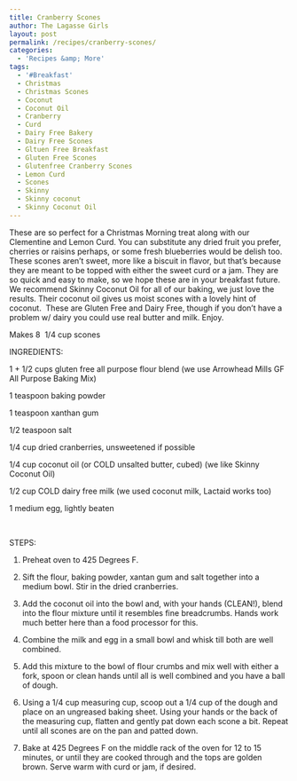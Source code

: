 ```yaml
---
title: Cranberry Scones
author: The Lagasse Girls
layout: post
permalink: /recipes/cranberry-scones/
categories:
  - 'Recipes &amp; More'
tags:
  - '#Breakfast'
  - Christmas
  - Christmas Scones
  - Coconut
  - Coconut Oil
  - Cranberry
  - Curd
  - Dairy Free Bakery
  - Dairy Free Scones
  - Gltuen Free Breakfast
  - Gluten Free Scones
  - Glutenfree Cranberry Scones
  - Lemon Curd
  - Scones
  - Skinny
  - Skinny coconut
  - Skinny Coconut Oil
---
```

These are so perfect for a Christmas Morning treat along with our Clementine and Lemon Curd. You can substitute any dried fruit you prefer, cherries or raisins perhaps, or some fresh blueberries would be delish too. These scones aren&#8217;t sweet, more like a biscuit in flavor, but that&#8217;s because they are meant to be topped with either the sweet curd or a jam. They are so quick and easy to make, so we hope these are in your breakfast future. We recommend Skinny Coconut Oil for all of our baking, we just love the results. Their coconut oil gives us moist scones with a lovely hint of coconut.  These are Gluten Free and Dairy Free, though if you don&#8217;t have a problem w/ dairy you could use real butter and milk. Enjoy.

Makes 8  1/4 cup scones

INGREDIENTS:

1 + 1/2 cups gluten free all purpose flour blend (we use Arrowhead Mills GF All Purpose Baking Mix)

1 teaspoon baking powder

1 teaspoon xanthan gum

1/2 teaspoon salt

1/4 cup dried cranberries, unsweetened if possible

1/4 cup coconut oil (or COLD unsalted butter, cubed) (we like Skinny Coconut Oil)

1/2 cup COLD dairy free milk (we used coconut milk, Lactaid works too)

1 medium egg, lightly beaten

&nbsp;

STEPS:

1. Preheat oven to 425 Degrees F.

2. Sift the flour, baking powder, xantan gum and salt together into a medium bowl. Stir in the dried cranberries.

3. Add the coconut oil into the bowl and, with your hands (CLEAN!), blend into the flour mixture until it resembles fine breadcrumbs. Hands work much better here than a food processor for this.

4. Combine the milk and egg in a small bowl and whisk till both are well combined.

5. Add this mixture to the bowl of flour crumbs and mix well with either a fork, spoon or clean hands until all is well combined and you have a ball of dough.

6. Using a 1/4 cup measuring cup, scoop out a 1/4 cup of the dough and place on an ungreased baking sheet. Using your hands or the back of the measuring cup, flatten and gently pat down each scone a bit. Repeat until all scones are on the pan and patted down.

7. Bake at 425 Degrees F on the middle rack of the oven for 12 to 15 minutes, or until they are cooked through and the tops are golden brown. Serve warm with curd or jam, if desired.